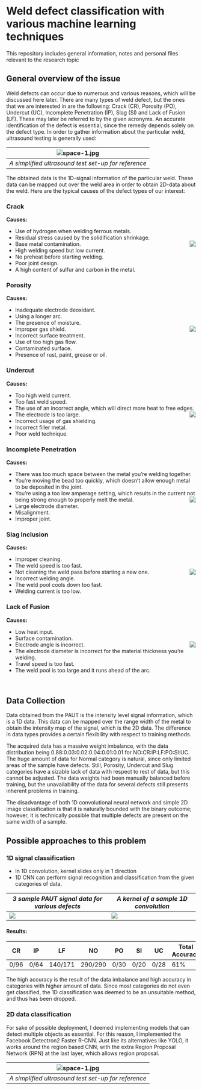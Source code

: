 # Weld defect classification with various machine learning techniques

This repository includes general information, notes and personal files relevant to the research topic

## General overview of the issue
Weld defects can occur due to numerous and various reasons, which will be discussed here later. There are many types of weld defect, but the ones that we are interested in are the following: Crack (CR), Porosity (PO), Undercut (UC), Incomplete Penetration (IP), Slag (Sl) and Lack of Fusion (LF). These may later be referred to by the given acronyms. An accurate identification of the defect is essential, since the remedy depends solely on the defect type. In order to gather information about the particular weld, ultrasound testing is generally used:


| ![space-1.jpg](https://user-images.githubusercontent.com/63436458/186456502-ebffc417-b782-43fa-b6ba-5f78719dd912.jpg) | 
|:--:| 
| *A simplified ultrasound test set-up for reference* |

The obtained data is the 1D-signal information of the particular weld. These data can be mapped out over the weld area in order to obtain 2D-data about the weld. Here are the typical causes of the defect types of our interest:

### Crack
**Causes:**
* Use of hydrogen when welding ferrous metals.
* Residual stress caused by the solidification shrinkage.
* Base metal contamination.                                   <img align="right" src = "https://user-images.githubusercontent.com/63436458/186449212-a5368df4-4b3e-48fa-b5d2-274e8a4a1b8f.png">
* High welding speed but low current.
* No preheat before starting welding.
* Poor joint design.
* A high content of sulfur and carbon in the metal.


### Porosity
**Causes:**
* Inadequate electrode deoxidant.
* Using a longer arc.
* The presence of moisture.
* Improper gas shield.                                      <img align="right" src = "https://user-images.githubusercontent.com/63436458/186449919-ac8b945a-4ec9-4d4c-9857-7d832689b69c.png">
* Incorrect surface treatment.
* Use of too high gas flow.
* Contaminated surface.
* Presence of rust, paint, grease or oil.


### Undercut
**Causes:**
* Too high weld current.
* Too fast weld speed.
* The use of an incorrect angle, which will direct more heat to free edges.       <img align="right" src = "https://user-images.githubusercontent.com/63436458/186450108-c3a4a653-6dda-4ab4-995d-c980477be894.png">
* The electrode is too large.
* Incorrect usage of gas shielding.
* Incorrect filler metal.
* Poor weld technique.


### Incomplete Penetration
**Causes:**
* There was too much space between the metal you’re welding together.
* You’re moving the bead too quickly, which doesn’t allow enough metal to be deposited in the joint.
* You’re using a too low amperage setting, which results in the current not being strong enough to properly melt the metal.       <img align="right" src = "https://user-images.githubusercontent.com/63436458/186450625-99c48018-077f-469d-8142-c2ae25e57f5c.png">
* Large electrode diameter.
* Misalignment.
* Improper joint.


### Slag Inclusion
**Causes:**
* Improper cleaning.
* The weld speed is too fast.
* Not cleaning the weld pass before starting a new one.           <img align="right" src = "https://user-images.githubusercontent.com/63436458/186450667-0a19c2d7-e31f-4c1e-9f2a-c40470f468fb.png">
* Incorrect welding angle.
* The weld pool cools down too fast.
* Welding current is too low.


### Lack of Fusion
**Causes:**
* Low heat input.
* Surface contamination.
* Electrode angle is incorrect.                                 <img align="right" src = "https://user-images.githubusercontent.com/63436458/186450882-0b50d468-11ad-4306-b97b-d0b2ecb7e233.png">
* The electrode diameter is incorrect for the material thickness you’re welding.
* Travel speed is too fast.
* The weld pool is too large and it runs ahead of the arc.

<br/>

## Data Collection
Data obtained from the PAUT is the intensity level signal information, which is a 1D data. This data can be mapped over the range width of the metal to obtain the intensity map of the signal, which is the 2D data. The difference in data types provides a certain flexibility with respect to training methods.

The acquired data has a massive weight imbalance, with the data distribution being 0.88:0.03:0.02:0.04:0.01:0.01 for NO:CR:IP:LF:PO:Sl:UC. The huge amount of data for Normal category is natural, since only limited areas of the sample have defects. Still, Porosity, Undercut and Slug categories have a sizable lack of data with respect to rest of data, but this cannot be adjusted. The data weights had been manually balanced before training, but the unavailability of the data for several defects still presents inherent problems in training.

The disadvantage of both 1D convolutional neural network and simple 2D image classification is that it is naturally bounded with the binary outcome; however, it is technically possible that multiple defects are present on the same width of a sample.
## Possible approaches to this problem

### 1D signal classification
* In 1D convolution, kernel slides only in 1 direction
* 1D CNN can perform signal recognition and classification from the given categories of data.

*3 sample PAUT signal data for various defects* | *A kernel of a sample 1D convolution*
--- | ---
![](https://user-images.githubusercontent.com/63436458/186459776-46c7d9d7-4763-413e-8b24-a1e55c5c00cc.png) | ![](https://user-images.githubusercontent.com/63436458/186459792-284800ca-9430-461e-923d-e3d8f88ba19e.png)

#### Results:

**CR** | **IP** | **LF** | **NO** | **PO** | **Sl** | **UC** | **Total Accuracy**
--- | --- | --- | --- | --- | --- | --- | ---
0/96 | 0/64 | 140/171 | 290/290 | 0/30 | 0/20 | 0/28 | 61%

The high accuracy is the result of the data imbalance and high accuracy in categories with higher amount of data. Since most categories do not even get classified, the 1D classification was deemed to be an unsuitable method, and thus has been dropped.


### 2D data classification
For sake of possible deployment, I deemed implementing models that can detect multiple objects as essential. For this reason, I implemented the Facebook Detectron2 Faster R-CNN. Just like its alternatives like YOLO, it works around the region based CNN, with the extra Region Proposal Network (RPN) at the last layer, which allows region proposal.

| ![space-1.jpg](![image]https://user-images.githubusercontent.com/63436458/189889635-6df0438f-88d2-4e4c-bbc3-e6bedb493578.png) | 
|:--:| 
| *A simplified ultrasound test set-up for reference* |
